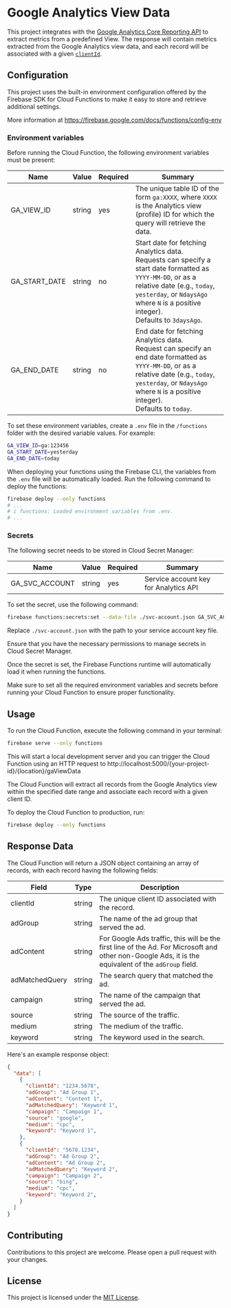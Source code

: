# Google Analytics View Data
This project integrates with the [Google Analytics Core Reporting API][api] to
extract metrics from a predefined View. The response will contain metrics
extracted from the Google Analytics view data, and each record will be
associated with a given [`clientId`][cid].

## Configuration

This project uses the built-in environment configuration offered by the Firebase
SDK for Cloud Functions to make it easy to store and retrieve additional
settings.

More information at https://firebase.google.com/docs/functions/config-env

### Environment variables
Before running the Cloud Function, the following environment variables must be
present:

| Name          | Value  | Required | Summary                                 |
|---------------|--------|----------|-----------------------------------------|
| GA_VIEW_ID    | string | yes      | The unique table ID of the form `ga:XXXX`, where `XXXX` is the Analytics view (profile) ID for which the query will retrieve the data.|
| GA_START_DATE | string | no       | Start date for fetching Analytics data.<br /> Requests can specify a start date formatted as `YYYY-MM-DD`, or as a relative date (e.g., `today`, `yesterday`, or `NdaysAgo` where `N` is a positive integer).<br /> Defaults to `3daysAgo`. |
| GA_END_DATE   | string | no       | End date for fetching Analytics data.<br /> Request can specify an end date formatted as `YYYY-MM-DD`, or as a relative date (e.g., `today`, `yesterday`, or `NdaysAgo` where `N` is a positive integer).<br /> Defaults to `today`. |

To set these environment variables, create a `.env` file in the `/functions`
folder with the desired variable values. For example:

```bash
GA_VIEW_ID=ga:123456
GA_START_DATE=yesterday
GA_END_DATE=today
```

When deploying your functions using the Firebase CLI, the variables from the
`.env` file will be automatically loaded. Run the following command to deploy
the functions:

```bash
firebase deploy --only functions
# ...
# i functions: Loaded environment variables from .env.
# ...
```

### Secrets
The following secret needs to be stored in Cloud Secret Manager:

| Name            | Value  | Required | Summary                               |
|-----------------|--------|----------|---------------------------------------|
| GA_SVC_ACCOUNT  | string | yes      | Service account key for Analytics API |


To set the secret, use the following command:

```bash
firebase functions:secrets:set --data-file ./svc-account.json GA_SVC_ACCOUNT
```

Replace `./svc-account.json` with the path to your service account key file.

Ensure that you have the necessary permissions to manage secrets in Cloud
Secret Manager.

Once the secret is set, the Firebase Functions runtime will automatically load
it when running the functions.

Make sure to set all the required environment variables and secrets before
running your Cloud Function to ensure proper functionality.


## Usage
To run the Cloud Function, execute the following command in your terminal:

```bash
firebase serve --only functions
```

This will start a local development server and you can trigger the Cloud
Function using an HTTP request to
http://localhost:5000/{your-project-id}/{location}/gaViewData

The Cloud Function will extract all records from the Google Analytics view
within the specified date range and associate each record with a given client ID.

To deploy the Cloud Function to production, run:

```bash
firebase deploy --only functions
```

## Response Data

The Cloud Function will return a JSON object containing an array of records,
with each record having the following fields:

| Field           | Type   | Description                                      |
|-----------------|--------|--------------------------------------------------|
| clientId        | string | The unique client ID associated with the record. |
| adGroup         | string | The name of the ad group that served the ad.     |
| adContent       | string | For Google Ads traffic, this will be the first line of the Ad. For Microsoft and other non-Google Ads, it is the equivalent of the `adGroup` field. |
| adMatchedQuery  | string | The search query that matched the ad.            |
| campaign        | string | The name of the campaign that served the ad.     |
| source          | string | The source of the traffic.                       |
| medium          | string | The medium of the traffic.                       |
| keyword         | string | The keyword used in the search.                  |


Here's an example response object:

```json
{
  "data": [
    {
      "clientId": "1234.5678",
      "adGroup": "Ad Group 1",
      "adContent": "Content 1",
      "adMatchedQuery": "Keyword 1",
      "campaign": "Campaign 1",
      "source": "google",
      "medium": "cpc",
      "keyword": "Keyword 1",
    },
    {
      "clientId": "5678.1234",
      "adGroup": "Ad Group 2",
      "adContent": "Ad Group 2",
      "adMatchedQuery": "Keyword 2",
      "campaign": "Campaign 2",
      "source": "bing",
      "medium": "cpc",
      "keyword": "Keyword 2",
    }
  ]
}
```

## Contributing
Contributions to this project are welcome. Please open a pull request with your
changes.

## License
This project is licensed under the [MIT License][mit].

[api]: https://developers.google.com/analytics/devguides/reporting/core/v3/
[cid]: https://developers.google.com/analytics/devguides/collection/analyticsjs/field-reference#clientId
[mit]: https://opensource.org/licenses/MIT
